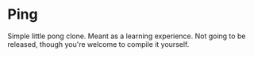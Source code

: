 # Ping
Simple little pong clone.
Meant as a learning experience. Not going to be released, though you're welcome to compile it yourself.
